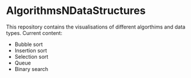 # AlgorithmsNDataStructures
This repository contains the visualisations of different algorthims and data types.
Current content:
- Bubble sort
- Insertion sort
- Selection sort
- Queue
- Binary search
